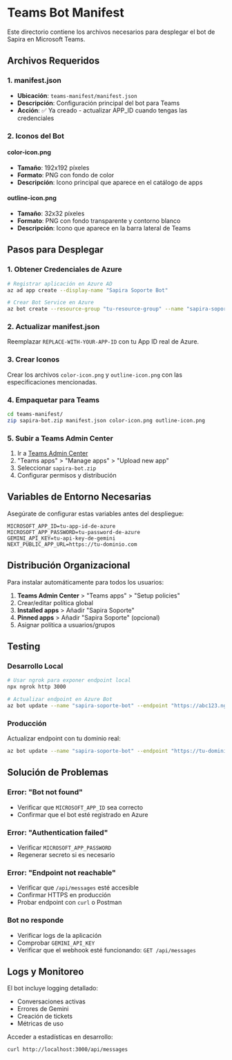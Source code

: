 # Teams Bot Manifest

Este directorio contiene los archivos necesarios para desplegar el bot de Sapira en Microsoft Teams.

## Archivos Requeridos

### 1. manifest.json
- **Ubicación**: `teams-manifest/manifest.json`
- **Descripción**: Configuración principal del bot para Teams
- **Acción**: ✅ Ya creado - actualizar APP_ID cuando tengas las credenciales

### 2. Iconos del Bot

#### color-icon.png
- **Tamaño**: 192x192 píxeles
- **Formato**: PNG con fondo de color
- **Descripción**: Icono principal que aparece en el catálogo de apps

#### outline-icon.png  
- **Tamaño**: 32x32 píxeles
- **Formato**: PNG con fondo transparente y contorno blanco
- **Descripción**: Icono que aparece en la barra lateral de Teams

## Pasos para Desplegar

### 1. Obtener Credenciales de Azure
```bash
# Registrar aplicación en Azure AD
az ad app create --display-name "Sapira Soporte Bot"

# Crear Bot Service en Azure
az bot create --resource-group "tu-resource-group" --name "sapira-soporte-bot" --app-id "TU-APP-ID"
```

### 2. Actualizar manifest.json
Reemplazar `REPLACE-WITH-YOUR-APP-ID` con tu App ID real de Azure.

### 3. Crear Iconos
Crear los archivos `color-icon.png` y `outline-icon.png` con las especificaciones mencionadas.

### 4. Empaquetar para Teams
```bash
cd teams-manifest/
zip sapira-bot.zip manifest.json color-icon.png outline-icon.png
```

### 5. Subir a Teams Admin Center
1. Ir a [Teams Admin Center](https://admin.teams.microsoft.com)
2. "Teams apps" > "Manage apps" > "Upload new app"
3. Seleccionar `sapira-bot.zip`
4. Configurar permisos y distribución

## Variables de Entorno Necesarias

Asegúrate de configurar estas variables antes del despliegue:

```env
MICROSOFT_APP_ID=tu-app-id-de-azure
MICROSOFT_APP_PASSWORD=tu-password-de-azure  
GEMINI_API_KEY=tu-api-key-de-gemini
NEXT_PUBLIC_APP_URL=https://tu-dominio.com
```

## Distribución Organizacional

Para instalar automáticamente para todos los usuarios:

1. **Teams Admin Center** > "Teams apps" > "Setup policies"
2. Crear/editar política global
3. **Installed apps** > Añadir "Sapira Soporte"  
4. **Pinned apps** > Añadir "Sapira Soporte" (opcional)
5. Asignar política a usuarios/grupos

## Testing

### Desarrollo Local
```bash
# Usar ngrok para exponer endpoint local
npx ngrok http 3000

# Actualizar endpoint en Azure Bot
az bot update --name "sapira-soporte-bot" --endpoint "https://abc123.ngrok.io/api/messages"
```

### Producción
Actualizar endpoint con tu dominio real:
```bash
az bot update --name "sapira-soporte-bot" --endpoint "https://tu-dominio.com/api/messages"
```

## Solución de Problemas

### Error: "Bot not found"
- Verificar que `MICROSOFT_APP_ID` sea correcto
- Confirmar que el bot esté registrado en Azure

### Error: "Authentication failed"  
- Verificar `MICROSOFT_APP_PASSWORD`
- Regenerar secreto si es necesario

### Error: "Endpoint not reachable"
- Verificar que `/api/messages` esté accesible
- Confirmar HTTPS en producción
- Probar endpoint con `curl` o Postman

### Bot no responde
- Verificar logs de la aplicación
- Comprobar `GEMINI_API_KEY`
- Verificar que el webhook esté funcionando: `GET /api/messages`

## Logs y Monitoreo

El bot incluye logging detallado:
- Conversaciones activas
- Errores de Gemini  
- Creación de tickets
- Métricas de uso

Acceder a estadísticas en desarrollo:
```bash
curl http://localhost:3000/api/messages
```
